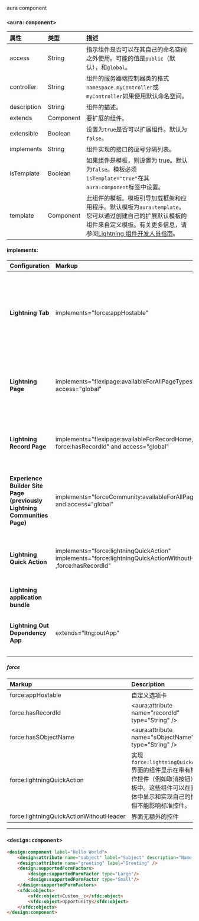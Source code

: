 aura component

### `<aura:component>`

| 属性        | 类型      | 描述                                                         |
| :---------- | :-------- | :----------------------------------------------------------- |
| access      | String    | 指示组件是否可以在其自己的命名空间之外使用。可能的值是`public`（默认），和`global`。 |
| controller  | String    | 组件的服务器端控制器类的格式`namespace.myController`或`myController`如果使用默认命名空间。 |
| description | String    | 组件的描述。                                                 |
| extends     | Component | 要扩展的组件。                                               |
| extensible  | Boolean   | 设置为`true`是否可以扩展组件。默认为`false`。                |
| implements  | String    | 组件实现的接口的逗号分隔列表。                               |
| isTemplate  | Boolean   | 如果组件是模板，则设置为 true。默认为`false`。模板必须`isTemplate="true"`在其`aura:component`标签中设置。 |
| template    | Component | 此组件的模板。模板引导加载框架和应用程序。默认模板为`aura:template`。您可以通过创建自己的扩展默认模板的组件来自定义模板。有关更多信息，请参阅[Lightning 组件开发人员指南](https://developer.salesforce.com/docs/atlas.en-us.lightning.meta/lightning/apps_template_overview.htm)。 |

#### implements:

| Configuration                                                | Markup                                                       | Description                                                  |
| :----------------------------------------------------------- | :----------------------------------------------------------- | :----------------------------------------------------------- |
| **Lightning Tab**                                            | implements="force:appHostable"                               | Creates a component for use as a navigation element in Lightning Experience or Salesforce mobile apps. |
| **Lightning Page**                                           | implements="flexipage:availableForAllPageTypes" and access="global" | Creates a component for use in Lightning pages or the Lightning App Builder. |
| **Lightning Record Page**                                    | implements="flexipage:availableForRecordHome, force:hasRecordId" and access="global" | Creates a component for use on a record home page in Lightning Experience. |
| **Experience Builder Site Page (previously Lightning Communities Page)** | implements="forceCommunity:availableForAllPageTypes" and access="global" | Creates a component that’s available for drag and drop in the Experience Builder. |
| **Lightning Quick Action**                                   | implements="force:lightningQuickAction"<br />implements="force:lightningQuickActionWithoutHeader<br />,force:hasRecordId" | Creates a component that can be used with a Lightning quick action. |
| **Lightning application bundle**                             |                                                              |                                                              |
| **Lightning Out Dependency App**                             | extends="ltng:outApp"                                        | Creates an empty Lightning Out dependency app.               |

##### force

| Markup                                  | Description                                                  |
| :-------------------------------------- | :----------------------------------------------------------- |
| force:appHostable                       | 自定义选项卡                                                 |
| force:hasRecordId                       | <aura:attribute name="recordId" type="String" />             |
| force:hasSObjectName                    | <aura:attribute name="sObjectName" type="String" />          |
| force:lightningQuickAction              | 实现`force:lightningQuickAction`界面的组件显示在带有标准动作控件（例如取消按钮）的面板中。这些组件可以在面板主体中显示和实现自己的控件，但不能影响标准控件。 |
| force:lightningQuickActionWithoutHeader | 界面无额外的控件                                             |

---

### `<design:component>`

```html
<design:component label="Hello World">
    <design:attribute name="subject" label="Subject" description="Name of the person you want to greet" />
    <design:attribute name="greeting" label="Greeting" />
    <design:supportedFormFactors>
        <design:supportedFormFactor type="Large"/>
        <design:supportedFormFactor type="Small"/>
    </design:supportedFormFactors>
    <sfdc:objects>
        <sfdc:object>Custom__c</sfdc:object>
        <sfdc:object>Opportunity</sfdc:object>
    </sfdc:objects>
</design:component>
```

